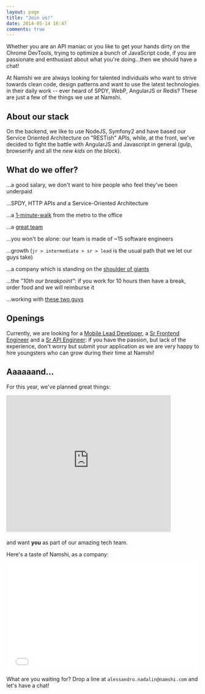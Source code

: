 ```yaml
---
layout: page
title: "Join us!"
date: 2014-05-14 16:47
comments: true
---
```


Whether you are an API maniac or you like to get your hands dirty on
the Chrome DevTools, trying to optimize a bunch of JavaScript code,
if you are passionate and enthusiast about what you're doing...then
we should have a chat!

At Namshi we are always looking for talented individuals who want to strive
towards clean code, design patterns and want to use the latest
technologies in their daily work -- ever heard of SPDY, WebP, AngularJS or Redis? These
are just a few of the things we use at Namshi.

## About our stack

On the backend, we like to use NodeJS, Symfony2 and have based our
Service Oriented Architecture on "RESTish" APIs, while, at the front,
we've decided to fight the battle with AngularJS and Javascript in general
(gulp, browserify and all the *new kids on the block*).

## What do we offer?

...a good salary, we don't want to hire people who feel they've been underpaid

...SPDY, HTTP APIs and a Service-Oriented Architecture

...a [1-minute-walk](https://www.google.com/maps/dir/First+Gulf+Bank+Metro+Station+1+-+Sheikh+Zayed+Rd+-+Dubai+-+United+Arab+Emirates/More+Cafe+Gold+%26+Diamond+Park+-+Sheikh+Zayed+Rd+-+Dubai+-+United+Arab+Emirates/@25.1264065,55.2068206,18z/data=!3m1!4b1!4m14!4m13!1m5!1m1!1s0x3e5f6bc621973f29:0x18a89384f349bdf6!2m2!1d55.207756!2d25.126699!1m5!1m1!1s0x3e5f6bc6122edfe3:0x435be27ccd3d1564!2m2!1d55.208316!2d25.126114!3e2) from the metro to the office

...a [great team](/team)

...you won't be alone: our team is made of ~15 software engineers

...growth (`jr > intermediate > sr > lead` is the usual path that we let our guys take)

...a company which is standing on the [shoulder of giants](http://www.rocket-internet.de/)

...the *"10th our breakpoint"*: if you work for 10 hours then have a break, order food and we will reimburse it

...working with [these two guys](http://instagram.com/p/gpSOCenpPI/)

## Openings

Currently, we are looking for a [Mobile Lead Developer](/blog/2014/06/03/like-android-and-ios-lets-change-shopping-in-the-middle-east-together/), a [Sr Frontend Engineer](/blog/2014/03/24/looking-for-some-fun-with-apis-or-javascript-we-have-what-you-need/) and a [Sr API Engineer](/blog/2014/03/24/looking-for-some-fun-with-apis-or-javascript-we-have-what-you-need/): if you have the passion, but lack of the experience, don't worry but submit
your application as we are very happy to hire youngsters who can grow
during their time at Namshi!

## Aaaaaand...

For this year, we've planned great things:

<iframe src="http://www.slideshare.net/slideshow/embed_code/33642971" width="427" height="356" frameborder="0" marginwidth="0" marginheight="0" scrolling="no" style="border:1px solid #CCC; border-width:1px 1px 0; margin-bottom:5px; max-width: 100%;" allowfullscreen> </iframe>

and want **you** as part of our amazing
tech team.

Here's a taste of Namshi, as a company:

<iframe src="//player.vimeo.com/video/71411406" width="500" height="281" frameborder="0" webkitallowfullscreen mozallowfullscreen allowfullscreen></iframe>

What are you waiting for? Drop a line at `alessandro.nadalin@namshi.com`
and let's have a chat!